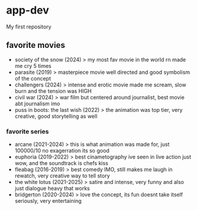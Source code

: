 # app-dev
My first repository

## **favorite movies**
- society of the snow (2024) > my most fav movie in the world rn made me cry 5 times
- parasite (2019) > masterpiece movie well directed and good symbolism of the concept
- challengers (2024) > intense and erotic movie made me scream, slow burn and the tension was HIGH
- civil war (2024) > war film but centered around journalist, best movie abt journalism imo
- puss in boots: the last wish (2022) > the animation was top tier, very creative, good storytelling as well

### **favorite series**
- arcane (2021-2024) > this is what animation was made for, just 100000/10 no exagerration its so good
- euphoria (2019-2022) > best cinametography ive seen in live action just wow, and the soundtrack is chefs kiss
- fleabag (2016-2019) > best comedy IMO, still makes me laugh in rewatch, very creative way to tell story
- the white lotus (2021-2025) > satire and intense, very funny and also just dialogue heavy that works
- bridgerton (2020-2024) > love the concept, its fun doesnt take itself seriously, very entertaining
